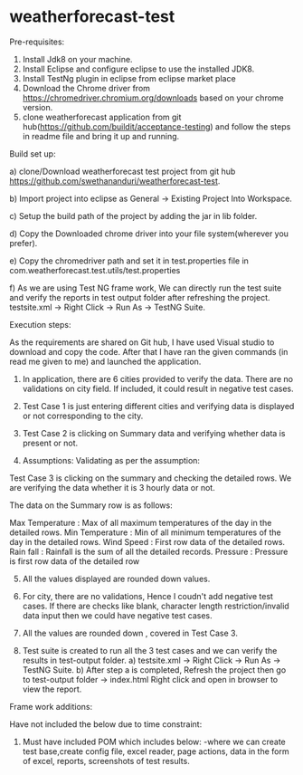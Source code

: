 # weatherforecast-test
Pre-requisites:
1) Install Jdk8 on your machine.
2) Install Eclipse and configure eclipse to use the installed JDK8.
3) Install TestNg plugin in eclipse from eclipse market place
4) Download the Chrome driver from https://chromedriver.chromium.org/downloads based on your chrome version.
5) clone  weatherforecast application from git hub(https://github.com/buildit/acceptance-testing) and follow the steps in readme file and bring it up and running.

Build set up:

a) clone/Download weatherforecast test project from git hub https://github.com/swethananduri/weatherforecast-test.

b) Import project into eclipse as General -> Existing Project Into Workspace.

c) Setup the build path of the project by adding the jar in lib folder.

d) Copy the Downloaded chrome driver into your file system(wherever you prefer).

e) Copy the chromedriver path and set it in test.properties file in  com.weatherforecast.test.utils/test.properties

f) As we are using Test NG frame work, We can directly run the test suite and verify the reports in test output folder after refreshing the project.
testsite.xml -> Right Click -> Run As -> TestNG Suite.

Execution steps:

As the requirements are shared on Git hub, I have used Visual studio to download and copy the code.
After that I have ran the given commands (in read me given to me) and launched the application.

1) In application, there are 6 cities provided to verify the data. There are no validations on city field. If included, it could result in negative test cases.

2) Test Case 1 is just entering different cities and verifying data is displayed or not corresponding to the city.

3) Test Case 2 is clicking on Summary data and verifying whether data is present or not.

4) Assumptions: Validating as per the assumption:  

Test Case 3 is  clicking on the summary and checking the detailed rows.  We are verifying the data whether it is 3 hourly data or not.

The data on the Summary row is as follows:

 Max Temperature : Max of all maximum temperatures of the day in the detailed rows.
 Min Temperature : Min of all minimum temperatures of the day in the detailed rows.
 Wind Speed :      First row data of the detailed rows.
 Rain fall :       Rainfall is the sum of all the detailed records.
 Pressure  :     Pressure is first row data of the detailed row
 
 
5) All the values displayed are rounded down values.

6) For city, there are no validations, Hence I coudn't add negative test cases.
   If there are checks like blank, character length restriction/invalid data input then we could have negative test cases.

7) All the values are rounded down , covered in Test Case 3.

8) Test suite is created to run all the 3 test cases and we can verify the results in test-output folder.
   a) testsite.xml -> Right Click -> Run As -> TestNG Suite.
   b) After step a is completed, Refresh the project then go to test-output folder -> index.html Right click and open in browser to view the report.

Frame work additions:

Have not included the below due to time constraint:

1) Must have included POM which includes below:
 -where we can create test base,create config file, excel reader, page actions, data in the form of excel, reports, screenshots of test results.
 

